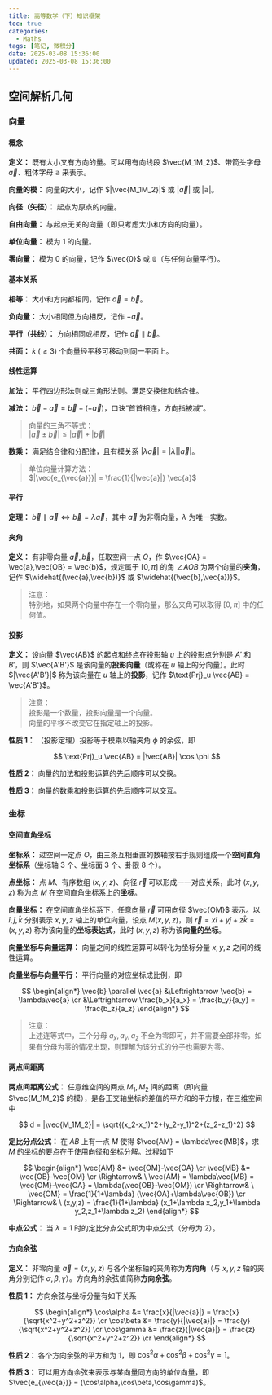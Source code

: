 ```yaml
---
title: 高等数学（下）知识框架
toc: true
categories:
  - Maths
tags: [笔记, 微积分]
date: 2025-03-08 15:36:00
updated: 2025-03-08 15:36:00
---
```

## 空间解析几何

### 向量

#### 概念

**定义：** 既有大小又有方向的量。可以用有向线段 $\vec{M_1M_2}$、带箭头字母 $\vec{a}$、粗体字母 $\mathbb{a}$ 来表示。

**向量的模：** 向量的大小，记作 $|\vec{M_1M_2}|$ 或 $|\vec{a}|$ 或 $|\mathbb{a}|$。

**向径（矢径）：** 起点为原点的向量。

**自由向量：** 与起点无关的向量（即只考虑大小和方向的向量）。

**单位向量：** 模为 $1$ 的向量。

**零向量：** 模为 $0$ 的向量，记作 $\vec{0}$ 或 $\mathbb{0}$（与任何向量平行）。

#### 基本关系

**相等：** 大小和方向都相同，记作 $\vec{a} = \vec{b}$。

**负向量：** 大小相同但方向相反，记作 $-\vec{a}$。

**平行（共线）：** 方向相同或相反，记作 $\vec{a} \parallel \vec{b}$。

**共面：** $k \ (\ge 3)$ 个向量经平移可移动到同一平面上。

#### 线性运算

**加法：** 平行四边形法则或三角形法则。满足交换律和结合律。

**减法：** $\vec{b}-\vec{a} = \vec{b}+(-\vec{a})$，口诀“首首相连，方向指被减”。

> 向量的三角不等式：  
> $|\vec{a}\pm\vec{b}| \le |\vec{a}|+|\vec{b}|$

**数乘：** 满足结合律和分配律，且有模关系 $|\lambda\vec{a}| = |\lambda||\vec{a}|$。

> 单位向量计算方法：  
> $|\vec{e_{\vec{a}}}| = \frac{1}{|\vec{a}|} \vec{a}$

#### 平行

**定理：** $\vec{b} \parallel \vec{a} \Leftrightarrow \vec{b} = \lambda\vec{a}$，其中 $\vec{a}$ 为非零向量，$\lambda$ 为唯一实数。

#### 夹角

**定义：** 有非零向量 $\vec{a},\vec{b}$，任取空间一点 $O$，作 $\vec{OA} = \vec{a},\vec{OB} = \vec{b}$，规定属于 $[0,\pi]$ 的角 $\angle AOB$ 为两个向量的**夹角**，记作 $\widehat{(\vec{a},\vec{b})}$ 或 $\widehat{(\vec{b},\vec{a})}$。

> 注意：  
> 特别地，如果两个向量中存在一个零向量，那么夹角可以取得 $[0,\pi]$ 中的任何值。

#### 投影

**定义：** 设向量 $\vec{AB}$ 的起点和终点在投影轴 $u$ 上的投影点分别是 $A'$ 和 $B'$，则 $\vec{A'B'}$ 是该向量的**投影向量**（或称在 $u$ 轴上的分向量）。此时 $|\vec{A'B'}|$ 称为该向量在 $u$ 轴上的**投影**，记作 $\text{Prj}_u \vec{AB} = \vec{A'B'}$。

> 注意：  
> 投影是一个数量，投影向量是一个向量。  
> 向量的平移不改变它在指定轴上的投影。

**性质 1：** （投影定理）投影等于模乘以轴夹角 $\phi$ 的余弦，即

$$
\text{Prj}_u \vec{AB} = |\vec{AB}| \cos \phi
$$

**性质 2：** 向量的加法和投影运算的先后顺序可以交换。

**性质 3：** 向量的数乘和投影运算的先后顺序可以交互。

### 坐标

#### 空间直角坐标

**坐标系：** 过空间一定点 $O$，由三条互相垂直的数轴按右手规则组成一个**空间直角坐标系**（坐标轴 3 个、坐标面 3 个、卦限 8 个）。

**点坐标：** 点 $M$、有序数组 $(x,y,z)$、向径 $\vec{r}$ 可以形成一一对应关系，此时 $(x,y,z)$ 称为点 $M$ 在空间直角坐标系上的**坐标**。

**向量坐标：** 在空间直角坐标系下，任意向量 $\vec{r}$ 可用向径 $\vec{OM}$ 表示。以 $\hat{i},\hat{j},\hat{k}$ 分别表示 $x,y,z$ 轴上的单位向量，设点 $M(x,y,z)$，则 $\vec{r} = x\hat{i}+y\hat{j}+z\hat{k} = (x,y,z)$ 称为该向量的**坐标表达式**，此时 $(x,y,z)$ 称为该**向量的坐标**。

**向量坐标与向量运算：** 向量之间的线性运算可以转化为坐标分量 $x,y,z$ 之间的线性运算。

**向量坐标与向量平行：** 平行向量的对应坐标成比例，即

$$
\begin{align*}
\vec{b} \parallel \vec{a} &\Leftrightarrow \vec{b} = \lambda\vec{a} \cr
&\Leftrightarrow \frac{b_x}{a_x} = \frac{b_y}{a_y} = \frac{b_z}{a_z}
\end{align*}
$$

> 注意：  
> 上述连等式中，三个分母 $a_x,a_y,a_z$ 不全为零即可，并不需要全部非零。如果有分母为零的情况出现，则理解为该分式的分子也需要为零。

#### 两点间距离

**两点间距离公式：** 任意维空间的两点 $M_1,M_2$ 间的距离（即向量 $\vec{M_1M_2}$ 的模），是各正交轴坐标的差值的平方和的平方根，在三维空间中

$$
d = |\vec{M_1M_2}| = \sqrt{(x_2-x_1)^2+(y_2-y_1)^2+(z_2-z_1)^2}
$$

**定比分点公式：** 在 $AB$ 上有一点 $M$ 使得 $\vec{AM} = \lambda\vec{MB}$，求 $M$ 的坐标的要点在于使用向径和坐标分解。过程如下

$$
\begin{align*}
\vec{AM} &= \vec{OM}-\vec{OA} \cr
\vec{MB} &= \vec{OB}-\vec{OM} \cr
\Rightarrow& \ \vec{AM} = \lambda\vec{MB} = \vec{OM}-\vec{OA} = \lambda(\vec{OB}-\vec{OM}) \cr
\Rightarrow& \ \vec{OM} = \frac{1}{1+\lambda} (\vec{OA}+\lambda\vec{OB}) \cr
\Rightarrow& \ (x,y,z) = \frac{1}{1+\lambda} (x_1+\lambda x_2,y_1+\lambda y_2,z_1+\lambda z_2)
\end{align*}
$$

**中点公式：** 当 $\lambda = 1$ 时的定比分点公式即为中点公式（分母为 $2$）。

#### 方向余弦

**定义：** 非零向量 $\vec{a} = (x,y,z)$ 与各个坐标轴的夹角称为**方向角**（与 $x,y,z$ 轴的夹角分别记作 $\alpha,\beta,\gamma$）。方向角的余弦值简称**方向余弦**。

**性质 1：** 方向余弦与坐标分量有如下关系

$$
\begin{align*}
\cos\alpha &= \frac{x}{|\vec{a}|} = \frac{x}{\sqrt{x^2+y^2+z^2}} \cr
\cos\beta &= \frac{y}{|\vec{a}|} = \frac{y}{\sqrt{x^2+y^2+z^2}} \cr
\cos\gamma &= \frac{z}{|\vec{a}|} = \frac{z}{\sqrt{x^2+y^2+z^2}} \cr
\end{align*}
$$

**性质 2：** 各个方向余弦的平方和为 $1$，即 $\cos^2\alpha+\cos^2\beta+\cos^2\gamma = 1$。

**性质 3：** 可以用方向余弦来表示与某向量同方向的单位向量，即 $\vec{e_{\vec{a}}} = (\cos\alpha,\cos\beta,\cos\gamma)$。
